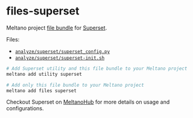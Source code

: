 # files-superset

Meltano project [file bundle](https://docs.meltano.com/concepts/plugins#file-bundles) for [Superset](https://superset.apache.org/).

Files:
- [`analyze/superset/superset_config.py`](./bundle/analyze/superset/superset_config.py)
- [`analyze/superset/superset-init.sh`](./bundle/analyze/superset/superset-init.sh)

```py
# Add Superset utility and this file bundle to your Meltano project
meltano add utility superset

# Add only this file bundle to your Meltano project
meltano add files superset
```

Checkout Superset on [MeltanoHub](https://hub.meltano.com/utilities/superset) for more details on usage and configurations.

